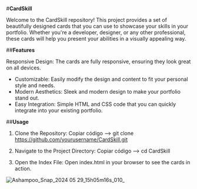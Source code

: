 #**CardSkill**

Welcome to the CardSkill repository! This project provides a set of beautifully designed cards that you can use to showcase your skills in your portfolio. Whether you're a developer, designer, or any other professional, these cards will help you present your abilities in a visually appealing way.

##**Features**

Responsive Design: The cards are fully responsive, ensuring they look great on all devices.
- Customizable: Easily modify the design and content to fit your personal style and needs.
- Modern Aesthetics: Sleek and modern design to make your portfolio stand out.
- Easy Integration: Simple HTML and CSS code that you can quickly integrate into your existing portfolio.

##**Usage**

1. Clone the Repository:
	Copiar código --> git clone https://github.com/yourusername/CardSkill.git

2. Navigate to the Project Directory:
	Copiar código --> cd CardSkill

3. Open the Index File:
	Open index.html in your browser to see the cards in action.

![Ashampoo_Snap_2024 05 29_15h05m16s_010_](https://github.com/Brendaur11/CardSkill/assets/113529315/712155cb-a33b-4ed1-9116-8701e5437577)


